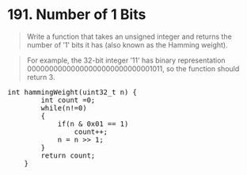 # 191. Number of 1 Bits 


> Write a function that takes an unsigned integer and returns the number of ’1' bits it has (also known as the Hamming weight).



> For example, the 32-bit integer ’11' has binary representation 00000000000000000000000000001011, so the function should return 3.
<pre>
int hammingWeight(uint32_t n) {
        int count =0;
        while(n!=0)
        {
            if(n & 0x01 == 1)
                count++;
            n = n >> 1;
        }
        return count;
    }
